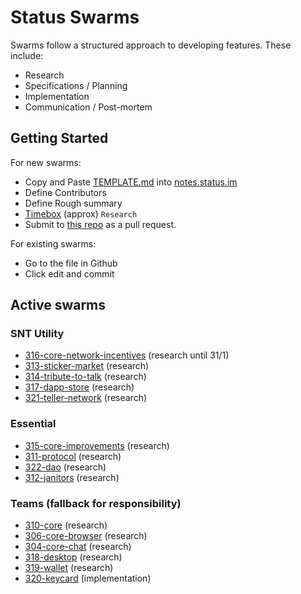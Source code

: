# Status Swarms

Swarms follow a structured approach to developing features. These include:
- Research
- Specifications / Planning
- Implementation
- Communication / Post-mortem

## Getting Started

For new swarms:
- Copy and Paste [TEMPLATE.md](https://github.com/status-im/swarms/blob/master/TEMPLATE.md) into [notes.status.im](https://notes.status.im)
- Define Contributors
- Define Rough summary
- [Timebox](https://en.wikipedia.org/wiki/Timeboxing) (approx) `Research`
- Submit to [this repo](https://github.com/status-im/swarms) as a pull request.

For existing swarms:
- Go to the file in Github
- Click edit and commit

## Active swarms

### SNT Utility  
- [316-core-network-incentives](ideas/316-core-network-incentives.md) (research until 31/1)
- [313-sticker-market](ideas/313-sticker-market/readme.md) (research)
- [314-tribute-to-talk](ideas/314-tribute-to-talk/README.md) (research)
- [317-dapp-store](ideas/317-dapps-store.md) (research)
- [321-teller-network](ideas/321-teller-network.md) (research)

### Essential
- [315-core-improvements](ideas/315-core-improvements.md) (research)
- [311-protocol](ideas/311-status-protocol.md) (research)
- [322-dao](ideas/322-dao.md) (research)
- [312-janitors](ideas/312-swarm-janitors.md) (research)

### Teams (fallback for responsibility)
- [310-core](ideas/310-core.md) (research)
- [306-core-browser](ideas/306-core-browser.md) (research)
- [304-core-chat](ideas/304-core-chat.md) (research)
- [318-desktop](ideas/318-desktop.md) (research)
- [319-wallet](ideas/319-core-wallet.md) (research)
- [320-keycard](ideas/320-keycard.md) (implementation)
